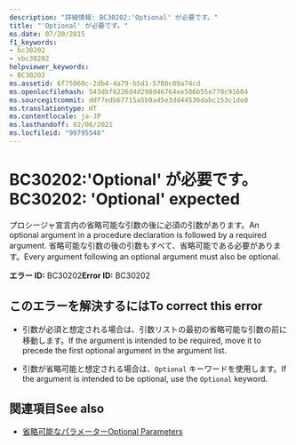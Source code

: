 ```yaml
---
description: "詳細情報: BC30202:'Optional' が必要です。"
title: "'Optional' が必要です。"
ms.date: 07/20/2015
f1_keywords:
- bc30202
- vbc30202
helpviewer_keywords:
- BC30202
ms.assetid: 6f75060c-2db4-4a79-b5d1-5780c09a74cd
ms.openlocfilehash: 543dbf6226d4d298d46764ee506b55e770c91604
ms.sourcegitcommit: ddf7edb67715a5b9a45e3dd44536dabc153c1de0
ms.translationtype: HT
ms.contentlocale: ja-JP
ms.lasthandoff: 02/06/2021
ms.locfileid: "99795548"
---
```

# <a name="bc30202-optional-expected"></a><span data-ttu-id="4397c-103">BC30202:'Optional' が必要です。</span><span class="sxs-lookup"><span data-stu-id="4397c-103">BC30202: 'Optional' expected</span></span>

<span data-ttu-id="4397c-104">プロシージャ宣言内の省略可能な引数の後に必須の引数があります。</span><span class="sxs-lookup"><span data-stu-id="4397c-104">An optional argument in a procedure declaration is followed by a required argument.</span></span> <span data-ttu-id="4397c-105">省略可能な引数の後の引数もすべて、省略可能である必要があります。</span><span class="sxs-lookup"><span data-stu-id="4397c-105">Every argument following an optional argument must also be optional.</span></span>

 <span data-ttu-id="4397c-106">**エラー ID:** BC30202</span><span class="sxs-lookup"><span data-stu-id="4397c-106">**Error ID:** BC30202</span></span>

## <a name="to-correct-this-error"></a><span data-ttu-id="4397c-107">このエラーを解決するには</span><span class="sxs-lookup"><span data-stu-id="4397c-107">To correct this error</span></span>

- <span data-ttu-id="4397c-108">引数が必須と想定される場合は、引数リストの最初の省略可能な引数の前に移動します。</span><span class="sxs-lookup"><span data-stu-id="4397c-108">If the argument is intended to be required, move it to precede the first optional argument in the argument list.</span></span>

- <span data-ttu-id="4397c-109">引数が省略可能と想定される場合は、`Optional` キーワードを使用します。</span><span class="sxs-lookup"><span data-stu-id="4397c-109">If the argument is intended to be optional, use the `Optional` keyword.</span></span>

## <a name="see-also"></a><span data-ttu-id="4397c-110">関連項目</span><span class="sxs-lookup"><span data-stu-id="4397c-110">See also</span></span>

- [<span data-ttu-id="4397c-111">省略可能なパラメーター</span><span class="sxs-lookup"><span data-stu-id="4397c-111">Optional Parameters</span></span>](../../programming-guide/language-features/procedures/optional-parameters.md)
